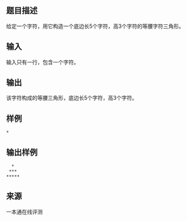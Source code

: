 ## 题目描述

给定一个字符，用它构造一个底边长5个字符，高3个字符的等腰字符三角形。

## 输入

输入只有一行，包含一个字符。

## 输出

该字符构成的等腰三角形，底边长5个字符，高3个字符。

## 样例

```input1
*
```

## 输出样例

```
  *
 ***
*****
```


## 来源

 一本通在线评测 
